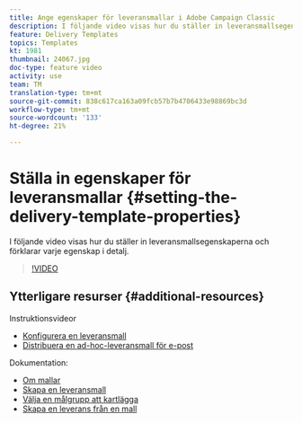 ```yaml
---
title: Ange egenskaper för leveransmallar i Adobe Campaign Classic
description: I följande video visas hur du ställer in leveransmallsegenskaperna i Adobe Campaign Classic och hur du förklarar varje egenskap i detalj.
feature: Delivery Templates
topics: Templates
kt: 1981
thumbnail: 24067.jpg
doc-type: feature video
activity: use
team: TM
translation-type: tm+mt
source-git-commit: 838c617ca163a09fcb57b7b4706433e98869bc3d
workflow-type: tm+mt
source-wordcount: '133'
ht-degree: 21%

---
```



# Ställa in egenskaper för leveransmallar {#setting-the-delivery-template-properties}

I följande video visas hur du ställer in leveransmallsegenskaperna och förklarar varje egenskap i detalj.

>[!VIDEO](https://video.tv.adobe.com/v/24067?quality=12)

## Ytterligare resurser {#additional-resources}

Instruktionsvideor

* [Konfigurera en leveransmall](/help/sending-messages/using-delivery-templates/configuring-a-delivery-template.md)
* [Distribuera en ad-hoc-leveransmall för e-post](/help/sending-messages/using-delivery-templates/deploying-ad-hoc-email-delivery-template.md)

Dokumentation:

* [Om mallar](https://docs.campaign.adobe.com/doc/AC/en/DLV_Using_delivery_templates_About_templates.html)
* [Skapa en leveransmall](https://docs.campaign.adobe.com/doc/AC/en/DLV_Using_delivery_templates_Creating_a_delivery_template.html)
* [Välja en målgrupp att kartlägga](https://docs.campaign.adobe.com/doc/AC/en/DLV_Using_delivery_templates_Selecting_a_target_mapping.html)
* [Skapa en leverans från en mall](https://docs.campaign.adobe.com/doc/AC/en/DLV_Using_delivery_templates_Creating_a_delivery_from_a_template.html)
